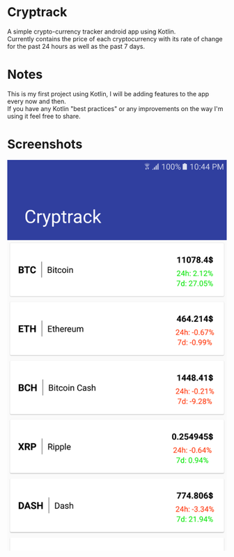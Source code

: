 # Cryptrack
A simple crypto-currency tracker android app using Kotlin. \
Currently contains the price of each cryptocurrency with its rate of change for the past 24 hours as well as the past 7 days.

# Notes
This is my first project using Kotlin, I will be adding features to the app every now and then. \
If you have any Kotlin "best practices" or any improvements on the way I'm using it feel free to share.

# Screenshots
![](MainActivity.png?raw=true)